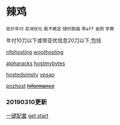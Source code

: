 # 辣鸡
`低价年付` `亚洲优化` `极不稳定` `随时跑路` `带aff` `金刚` `学费` 

年付10刀以下或带亚优信息20刀以下,包括

[nfphosting](https://portal.nfphosting.com) 
[woothosting](https://www.woothosting.com/pulse)

[alpharacks](https://www.alpharacks.com/myrack)
[hostmybytes](https://clients.hostmybytes.com)

[hostedsimply](https://secure.hostedsimply.com)
[vpsao](https://www.vpsao.com/hub)

[pnzhost](https://harmony.pnzhost.com)
~~[hiformance](https://my.hiformance.com)~~
### 20190310更新
[一键配置](https://github.com/tkkcc/vps/#readme) [get start](/README)



